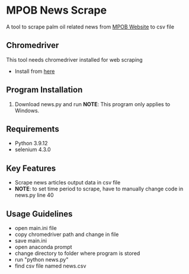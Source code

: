 # MPOB News Scrape
A tool to scrape palm oil related news from [MPOB Website](https://bepi.mpob.gov.my/index.php/en/reports/palm-news) to csv file
## Chromedriver
This tool needs chromedriver installed for web scraping
- Install from [here](https://www.e-sentral.com/download_installer](https://chromedriver.chromium.org/downloads))
## Program Installation 
1. Download news.py and run
**NOTE**: This program only applies to Windows.
## Requirements
- Python 3.9.12
- selenium 4.3.0
## Key Features
- Scrape news articles output data in csv file
- **NOTE**: to set time period to scrape, have to manually change code in news.py line 40
## Usage Guidelines
- open main.ini file
- copy chromedriver path and change in file 
- save main.ini
- open anaconda prompt
- change directory to folder where program is stored
- run "python news.py" 
- find csv file named news.csv

